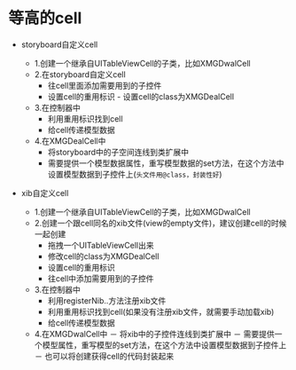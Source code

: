 # 等高的cell
- storyboard自定义cell
   - 1.创建一个继承自UITableViewCell的子类，比如XMGDwalCell
   - 2.在storyboard自定义cell
        - 往cell里面添加需要用到的子控件 
        - 设置cell的重用标识
        - 设置cell的class为XMGDealCell
   - 3.在控制器中
        - 利用重用标识找到cell
        - 给cell传递模型数据
   - 4.在XMGDealCell中
        - 将storyboard中的子空间连线到类扩展中
        - 需要提供一个模型数据属性，重写模型数据的set方法，在这个方法中设置模型数据到子控件上(`头文件用@class，封装性好`)

- xib自定义cell
   - 1.创建一个继承自UITableViewCell的子类，比如XMGDwalCell
   - 2.创建一个跟cell同名的xib文件(view的empty文件)，建议创建cell的时候一起创建
       - 拖拽一个UITableViewCell出来
       - 修改cell的class为XMGDealCell
       - 设置cell的重用标识
       - 往cell中添加需要用到的子控件
   - 3.在控制器中
       - 利用registerNib..方法注册xib文件
       - 利用重用标识找到cell(如果没有注册xib文件，就需要手动加载xib)
       - 给cell传递模型数据
   - 4.在XMGDwalCell中
       － 将xib中的子控件连线到类扩展中
       － 需要提供一个模型属性，重写模型的set方法，在这个方法中设置模型数据到子控件上
       － 也可以将创建获得cell的代码封装起来